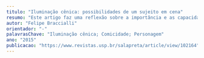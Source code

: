 ```yaml
---
titulo: "Iluminação cênica: possibilidades de um sujeito em cena"
resumo: "Este artigo faz uma reflexão sobre a importância e as capacidades que a iluminação cênica tem no desenvolvimento da concepção de um espetáculo. Pensar em iluminação cênica é abrir um enorme leque de possibilidades para pesquisa e criação. O artigo aborda principalmente trabalhos nos quais esse recurso cênico é usado em cenas cômicas. Com base na experimentação prática realizada durante a pesquisa com alunos do Curso de Teatro da Universidade Federal de Uberlândia (MG), foi possível refletir sobre as capacidades que a iluminação tem ao se potencializar como sujeito de uma situação cômica, a partir da relação criada entre o(a) ator(atriz) e a luminotécnica."
autor: "Felipe Braccialli"
orientador: "-"
palavrasChave: "Iluminação cênica; Comicidade; Personagem"
ano: "2015"
publicacao: "https://www.revistas.usp.br/salapreta/article/view/102164"
---
```

